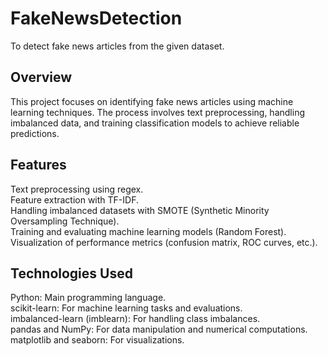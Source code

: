 # FakeNewsDetection
To detect fake news articles from the given dataset.

## Overview
This project focuses on identifying fake news articles using machine learning techniques. The process involves text preprocessing, handling imbalanced data, and training classification models to achieve reliable predictions.

## Features
Text preprocessing using regex.<br>
Feature extraction with TF-IDF.<br>
Handling imbalanced datasets with SMOTE (Synthetic Minority Oversampling Technique).<br>
Training and evaluating machine learning models (Random Forest).<br>
Visualization of performance metrics (confusion matrix, ROC curves, etc.).<br>

## Technologies Used
Python: Main programming language.<br>
scikit-learn: For machine learning tasks and evaluations.<br>
imbalanced-learn (imblearn): For handling class imbalances.<br>
pandas and NumPy: For data manipulation and numerical computations.<br>
matplotlib and seaborn: For visualizations.<br>

